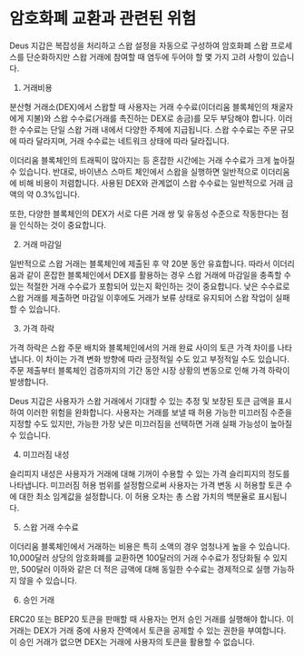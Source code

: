# 암호화폐 교환과 관련된 위험

Deus 지갑은 복잡성을 처리하고 스왑 설정을 자동으로 구성하여 암호화폐 스왑 프로세스를 단순화하지만 스왑 거래에 참여할 때 염두에 두어야 할 몇 가지 고려 사항이 있습니다.

1. 거래비용

분산형 거래소(DEX)에서 스왑할 때 사용자는 거래 수수료(이더리움 블록체인의 채굴자에게 지불)와 스왑 수수료(거래를 촉진하는 DEX로 송금)를 모두 부담해야 합니다. 이러한 수수료는 단일 스왑 거래 내에서 다양한 주체에 지급됩니다. 스왑 수수료는 주문 규모에 따라 달라지며, 거래 수수료는 네트워크 상태에 따라 달라집니다.

이더리움 블록체인의 트래픽이 많아지는 등 혼잡한 시간에는 거래 수수료가 크게 높아질 수 있습니다. 반대로, 바이낸스 스마트 체인에서 스왑을 실행하면 일반적으로 이더리움에 비해 비용이 저렴합니다. 사용된 DEX와 관계없이 스왑 수수료는 일반적으로 거래 금액의 약 0.3%입니다.

또한, 다양한 블록체인의 DEX가 서로 다른 거래 쌍 및 유동성 수준으로 작동한다는 점을 인식하는 것이 중요합니다.

2. 거래 마감일

일반적으로 스왑 거래는 블록체인에 제출된 후 약 20분 동안 유효합니다. 따라서 이더리움과 같이 혼잡한 블록체인에서 DEX를 활용하는 경우 스왑 거래에 마감일을 충족할 수 있는 적절한 거래 수수료가 포함되어 있는지 확인하는 것이 중요합니다. 낮은 수수료로 스왑 거래를 제출하면 마감일 이후에도 거래가 보류 상태로 유지되어 스왑 작업이 실패할 수 있습니다.

3. 가격 하락

가격 하락은 스왑 주문 배치와 블록체인에서의 거래 완료 사이의 토큰 가격 차이를 나타냅니다. 이 차이는 가격 변화 방향에 따라 긍정적일 수도 있고 부정적일 수도 있습니다. 주문 제출부터 블록체인 검증까지의 기간 동안 시장 상황의 변동으로 인해 가격 하락이 발생합니다.

Deus 지갑은 사용자가 스왑 거래에서 기대할 수 있는 추정 및 보장된 토큰 금액을 표시하여 이러한 위험을 완화합니다. 사용자는 거래를 보낼 때 허용 가능한 미끄러짐 수준을 지정할 수도 있지만, 가능한 가장 낮은 미끄러짐을 선택하면 거래 실패 가능성이 높아질 수 있습니다.

4. 미끄러짐 내성

슬리피지 내성은 사용자가 거래에 대해 기꺼이 수용할 수 있는 가격 슬리피지의 정도를 나타냅니다. 미끄러짐 허용 범위를 설정함으로써 사용자는 가격 변동 시 허용할 토큰 수에 대한 최소 임계값을 설정합니다. 이 허용 오차는 총 스왑 가치의 백분율로 표시됩니다.

5. 스왑 거래 수수료

이더리움 블록체인에서 거래하는 비용은 특히 소액의 경우 엄청나게 높을 수 있습니다. 10,000달러 상당의 암호화폐를 교환하면 100달러의 거래 수수료가 정당화될 수 있지만, 500달러 이하와 같은 더 적은 금액에 대해 동일한 수수료는 경제적으로 실행 가능하지 않을 수 있습니다.

6. 승인 거래

ERC20 또는 BEP20 토큰을 판매할 때 사용자는 먼저 승인 거래를 실행해야 합니다. 이 거래는 DEX가 거래 중에 사용자 잔액에서 토큰을 공제할 수 있는 권한을 부여합니다. 이 승인 거래가 없으면 DEX는 거래에 사용자의 토큰을 활용할 수 없습니다.